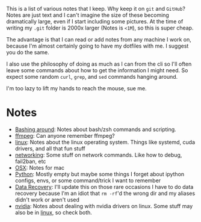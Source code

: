 This is a list of various notes that I keep.
Why keep it on `git` and `GitHub`? 
Notes are just text and I can't imagine the size of these becoming dramatically
large, even if I start including some pictures.
At the time of writing my `.git` folder is 2000x larger (Notes is `<1M`), so this is super cheap.

The advantage is that I can read or add notes from any machine I work on,
because I'm almost certainly going to have my dotfiles with me.
I suggest you do the same.

I also use the philosophy of doing as much as I can from the cli so I'll often
leave some commands about how to get the information I might need.
So expect some random `curl`, `grep`, and `sed` commands hanging around.

I'm too lazy to lift my hands to reach the mouse, sue me.

# Notes
- [Bashing around](/Notes/bashing_around.md): Notes about bash/zsh commands and scripting.
- [ffmpeg](/Notes/ffmpeg.md): Can anyone remember ffmpeg?
- [linux](/Notes/linux.md): Notes about the linux operating system. Things like systemd, cuda drivers, and all that fun stuff
- [networking](/Notes/networking.md): Some stuff on network commands. Like how to debug, fail2ban, etc
- [OSX](/Notes/osx.md): Notes for mac
- [Python](/Notes/python.md): Mostly empty but maybe some things I forget about ipython configs, envs, or some command/trick I want to remember
- [Data Recovery](/Notes/data_recovery.md): I'll update this on those rare     occasions I have to do data recovery because I'm an idiot that `rm -rf`'d the wrong dir and my aliases didn't work or aren't used
- [nvidia](Notes/nvidia.md): Notes about dealing with nvidia drivers on linux.
Some stuff may also be in [linux](/Notes/linux.md), so check both.
